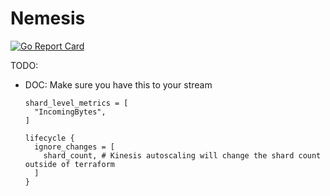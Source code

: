 # Nemesis
[![Go Report Card](https://goreportcard.com/badge/github.com/vmanikes/Nemesis)](https://goreportcard.com/report/github.com/vmanikes/Nemesis)

TODO:
- DOC: Make sure you have this to your stream
  ```
  shard_level_metrics = [
    "IncomingBytes",
  ]

  lifecycle {
    ignore_changes = [
      shard_count, # Kinesis autoscaling will change the shard count outside of terraform
    ]
  }
  ```
